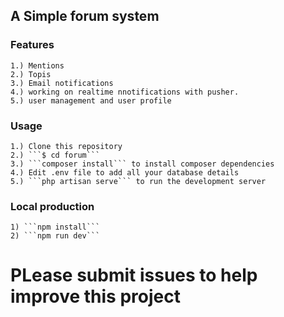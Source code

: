 ## A Simple forum system

### Features
    1.) Mentions
    2.) Topis
    3.) Email notifications
    4.) working on realtime nnotifications with pusher.
    5.) user management and user profile
    
### Usage 
    1.) Clone this repository
    2.) ```$ cd forum```
    3.) ```composer install``` to install composer dependencies
    4.) Edit .env file to add all your database details
    5.) ```php artisan serve``` to run the development server
    
### Local production
    1) ```npm install```
    2) ```npm run dev```
    
    
# PLease submit issues to help improve this project
